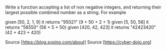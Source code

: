 Write a function accepting a list of non negative integers, and returning their largest possible combined number as a string. For example

given [50, 2, 1, 9]  it returns "95021"    (9 + 50 + 2 + 1)
given [5, 50, 56]    it returns "56550"    (56 + 5 + 50)
given [420, 42, 423] it returns "42423420" (42 + 423 + 420)

Source [https://blog.svpino.com/about]
Source [https://cyber-dojo.org]
